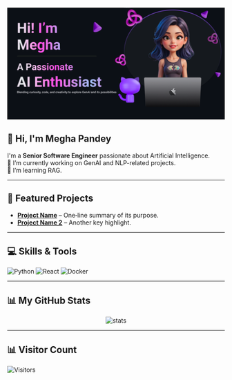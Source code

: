 <!---
- 👋 Hi, I’m @GitMeP
- 👀 I’m interested in Artificial Intelligence
- 🌱 I’m currently learning Artificial Intelligence which includes Machine Learning, Deep Learning and NLP
- 😀 I try to learn new things such that i can gain some Knowledge
--->

<!---
GitMeP/GitMeP is a ✨ special ✨ repository because its `README.md` (this file) appears on your GitHub profile.
You can click the Preview link to take a look at your changes.
--->

<!-- Header Banner -->
<p align="center">
  <img src="readme_banner.png" alt="Banner" width="800"/>
</p>

<!-- 👋 About Me -->
## 👋 Hi, I'm Megha Pandey  
I'm a **Senior Software Engineer** passionate about Artificial Intelligence.  
🔭 I’m currently working on GenAI and NLP-related projects.  
🌱 I’m learning RAG.  

---

<!-- 🚀 Featured Projects -->
## 🚀 Featured Projects
- **[Project Name](https://github.com/you/project)** – One‑line summary of its purpose.
- **[Project Name 2](https://github.com/you/project2)** – Another key highlight.

---

<!-- 💻 Skills -->
## 💻 Skills & Tools  
![Python](https://img.shields.io/badge/Python-blue?logo=python&logoColor=white)
![React](https://img.shields.io/badge/React-blue?logo=react&logoColor=white)
![Docker](https://img.shields.io/badge/Docker-blue?logo=docker&logoColor=white)

---

<!-- 📊 GitHub Stats -->
## 📊 My GitHub Stats
<p align="center">
  <img src="https://github-readme-stats.vercel.app/api?username=GitMeP&show_icons=true&theme=radical" alt="stats"/>
</p>

---

<!-- 👀 Visitor Count -->
## 📊 Visitor Count
![Visitors](https://count.getloli.com/get/@GitMeP.GitMeP?theme=flat)



